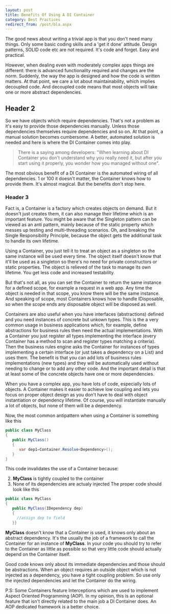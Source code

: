 ```yaml
---
layout: post
title: Benefits Of Using A DI Container
category: Best Practices
redirect_from: /post/bla.aspx
---
```


The good news about writing a trivial app is that you don't need many things. Only some basic coding skills and a 'get it done' attitude. Design patterns, SOLID code etc are not required. It's code and forget. Easy and practical.

 However, when dealing even with moderately complex apps things are different: there is advanced functionality required and changes are the norm. Suddenly, the way the app is designed and how the code is written matters. At that point, we care a lot about maintainability, which implies decoupled code. And decoupled code means that most objects will take one or more abstract dependencies.

## Header 2
 So we have objects which require dependencies. That's not a problem as it's easy to provide those dependencies manually. Unless those dependencies themselves require dependencies and so on. At that point, a manual solution becomes cumbersome. A better, automated solution is needed and here is where the DI Container comes into play.

> There is a saying among developers: "When learning about DI Container you don't understand why you really need it, but after you start using it properly, you wonder how you managed without one".

 The most obvious benefit of a DI Container is the automated wiring of all dependencies. 1 or 100 it doesn't matter, the Container knows how to provide them. It's almost magical. But the benefits don't stop here.

### Header 3
 Fact is, a Container is a factory which creates objects on demand. But it doesn't just creates them, it can also manage their lifetime which is an important feature. You might be aware that the Singleton pattern can be viewed as an anti pattern, mainly because of the static property which messes up testing and multi-threading scenarios. Oh, and breaking the Single Responsibility Principle, because the object gets the additional task to handle its own lifetime.

 Using a Container, you just tell it to treat an object as a singleton so the same instance will be used every time. The object itself doesn't know that it'll be used as a singleton so there's no need for private constructors or static properties. The object is relieved of the task to manage its own lifetime. You get less code and increased testability.

 But that's not all, as you can set the Container to return the same instance for a defined scope, for example a request in a web app. Any time the object is needed in that scope, you know there will be the same instance. And speaking of scope, most Containers knows how to handle IDisposable, so when the scope ends any disposable object will be disposed as well.

 Containers are also useful when you have interfaces (abstractions) defined and you need instances of concrete but unkown types. This is the a very common usage in business applications which, for example, define abstractions for business rules then need the actual implementations. With a Container you just register all types implementing the interface (every Container has a method to scan and register types matching a criteria). Then the business rules engine asks the Container for instances of types implementing a certain interface (or just takes a dependency on a List<IBusinessRule>) and uses them. The benefit is that you can add lots of business rules implementations (new types) and they will be automatically used without needing to change or to add any other code. And the important detail is that at least some of the concrete objects have one or more dependencies.

 When you have a complex app, you have lots of code, especially lots of objects. A Container makes it easier to achieve low coupling and lets you focus on proper object design as you don't have to deal with object instantiation or dependency lifetime. Of course, you will instantiate manually a lot of objects, but none of them will be a dependency.

 Now, the most common antipattern when using a Container is something like this

  

```csharp
public class MyClass
{
   public MyClass()
   {
      var dep1=Container.Resolve<Dependency>();
   }
}

```
  This code invalidates the use of a Container because:

  
  2. **MyClass** is tightly coupled to the container 
  4. None of its dependencies are actualy injected  The proper code should look like this

  

```csharp
public class MyClass
{
   public MyClass(IDependency dep)
   {
     //assign dep to field
   }}

```
  **MyClass** doesn't know that a Container is used, it knows only about an abstract dependency. It's the usually the job of a framework to call the Container for an instance of **MyClass**. In your code you should try to refer to the Container as little as possible so that very little code should actually depend on the Container itself.

 Good code knows only about its immediate dependencies and those should be abstractions. When an object requires an outside object which is not injected as a dependency, you have a tight coupling problem. So use only the injected dependencies and let the Container do the wiring.

 P.S: Some Containers feature Interceptions which are used to implement Aspect Oriented Programming (AOP). In my opinion, this is an optional feature that isn't directly related to the main job a DI Container does. An AOP dedicated framework is a better choice.


